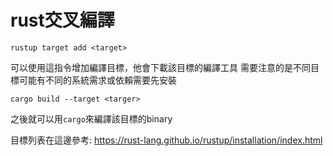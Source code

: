 # rust交叉編譯

`rustup target add <target>`

可以使用這指令增加編譯目標，他會下載該目標的編譯工具
需要注意的是不同目標可能有不同的系統需求或依賴需要先安裝

`cargo build --target <targer>`

之後就可以用`cargo`來編譯該目標的binary

目標列表在這邊參考: https://rust-lang.github.io/rustup/installation/index.html
